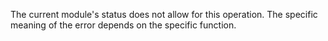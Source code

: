 
The current module's status does not allow for this operation. The specific
meaning of the error depends on the specific function.

<a id="ERR_ZLIB_INITIALIZATION_FAILED"></a>
